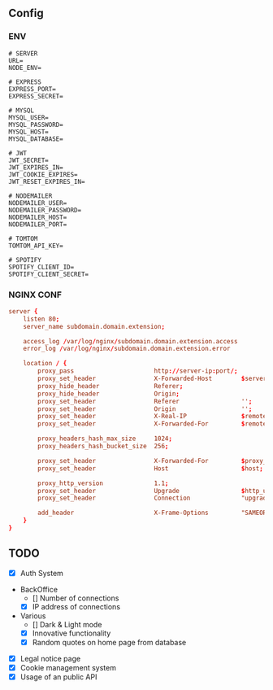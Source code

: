 ## Config
### ENV
```env
# SERVER
URL=
NODE_ENV=

# EXPRESS
EXPRESS_PORT=
EXPRESS_SECRET=

# MYSQL
MYSQL_USER=
MYSQL_PASSWORD=
MYSQL_HOST=
MYSQL_DATABASE=

# JWT
JWT_SECRET=
JWT_EXPIRES_IN=
JWT_COOKIE_EXPIRES=
JWT_RESET_EXPIRES_IN=

# NODEMAILER
NODEMAILER_USER=
NODEMAILER_PASSWORD=
NODEMAILER_HOST=
NODEMAILER_PORT=

# TOMTOM
TOMTOM_API_KEY=

# SPOTIFY
SPOTIFY_CLIENT_ID=
SPOTIFY_CLIENT_SECRET=
```

### NGINX CONF
```conf
server {
	listen 80;
	server_name subdomain.domain.extension;

	access_log /var/log/nginx/subdomain.domain.extension.access
	error_log /var/log/nginx/subdomain.domain.extension.error

	location / {
		proxy_pass						http://server-ip:port/;
		proxy_set_header				X-Forwarded-Host		$server_name:$server_port;
		proxy_hide_header				Referer;
		proxy_hide_header				Origin;
		proxy_set_header				Referer					'';
		proxy_set_header				Origin					'';
		proxy_set_header				X-Real-IP				$remote_addr;
		proxy_set_header				X-Forwarded-For			$remote_addr;

		proxy_headers_hash_max_size		1024;
		proxy_headers_hash_bucket_size	256;

		proxy_set_header				X-Forwarded-For			$proxy_add_x_forwarded_for;
		proxy_set_header				Host					$host;

		proxy_http_version				1.1;
		proxy_set_header				Upgrade					$http_upgrade;
		proxy_set_header				Connection				"upgrade";

		add_header						X-Frame-Options			"SAMEORIGIN";
	}
}
```

## TODO
 - [X] Auth System
 - BackOffice
    - [] Number of connections
    - [X] IP address of connections
 - Various
    - [] Dark & Light mode
    - [X] Innovative functionality
    - [X] Random quotes on home page from database
 - [X] Legal notice page
 - [X] Cookie management system
 - [X] Usage of an public API